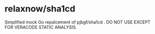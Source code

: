 # relaxnow/sha1cd

Simplified mock Go repalcement of pjbgf/sha1cd .
DO NOT USE EXCEPT FOR VERACODE STATIC ANALYSIS.
